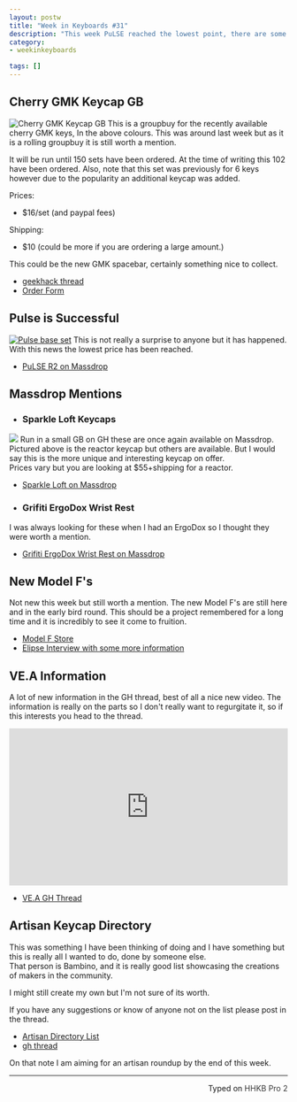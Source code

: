 ```yaml
---
layout: postw
title: "Week in Keyboards #31"
description: "This week PuLSE reached the lowest point, there are some new keycaps on massdrop and the new Model F project continues."
category: 
- weekinkeyboards

tags: []
---
```


## Cherry GMK Keycap GB
![Cherry GMK Keycap GB](https://i.imgur.com/8QrPo1e.png)
This is a groupbuy for the recently available cherry GMK keys, In the above colours. This was around last week but as it is a rolling groupbuy it is still worth a mention.  

It will be run until 150 sets have been ordered. At the time of writing this 102 have been ordered. Also, note that this set was previously for 6 keys however due to the popularity an additional keycap was added.

Prices:  

* $16/set (and paypal fees)

Shipping:  

* $10 (could be more if you are ordering a large amount.)

This could be the new GMK spacebar, certainly something nice to collect.

* [geekhack thread](https://geekhack.org/index.php?topic=79230.0)
* [Order Form](https://docs.google.com/forms/d/1re3zLNcn5E_fwZq9avHM_ZDAhKUbpKqmvTZJsJ-SuQ8/viewform)

## Pulse is Successful
[![Pulse base set](https://i.imgur.com/IcGkEuO.png)](https://www.massdrop.com/buy/pulse-sa-keycap-set?mode=guest_open)
This is not really a surprise to anyone but it has happened. With this news the lowest price has been reached.

* [PuLSE R2 on Massdrop](https://www.massdrop.com/buy/pulse-sa-keycap-set?mode=guest_open)

## Massdrop Mentions

* ### Sparkle Loft Keycaps
[![](https://i.imgur.com/A4Utxik.jpg)](https://www.massdrop.com/buy/sparkle-loft-artisan-keycap?mode=guest_open)
Run in a small GB on GH these are once again available on Massdrop. Pictured above is the reactor keycap but others are available. But I would say this is the more unique and interesting keycap on offer.  
Prices vary but you are looking at $55+shipping for a reactor.
 * [Sparkle Loft on Massdrop](https://www.massdrop.com/buy/sparkle-loft-artisan-keycap?mode=guest_open)

* ### Grifiti ErgoDox Wrist Rest  
I was always looking for these when I had an ErgoDox so I thought they were worth a mention.  
 * [Grifiti ErgoDox Wrist Rest on Massdrop](https://www.massdrop.com/buy/grifiti-ergodox-wrist-rest?mode=guest_open)

## New Model F's
Not new this week but still worth a mention. The new Model F's are still here and in the early bird round. This should be a project remembered for a long time and it is incredibly to see it come to fruition.

* [Model F Store](https://www.modelfkeyboards.com/)
* [Elipse Interview with some more information](/news/2015/11/11/the-kishsaver-f62-and-f77-revival-project/)

## VE.A Information
A lot of new information in the GH thread, best of all a nice new video. The information is really on the parts so I don't really want to regurgitate it, so if this interests you head to the thread.

<style>.embed-container { position: relative; padding-bottom: 56.25%; height: 0; overflow: hidden; max-width: 100%; } .embed-container iframe, .embed-container object, .embed-container embed { position: absolute; top: 0; left: 0; width: 100%; height: 100%; }</style><div class='embed-container'><iframe src='https://www.youtube.com/embed//fXtS-Z_RF8E' frameborder='0' allowfullscreen></iframe></div>

* [VE.A GH Thread](https://geekhack.org/index.php?topic=79318.0)

## Artisan Keycap Directory
This was something I have been thinking of doing and I have something but this is really all I wanted to do, done by someone else.  
That person is Bambino, and it is really good list showcasing the creations of makers in the community. 

I might still create my own but I'm not sure of its worth.

If you have any suggestions or know of anyone not on the list please post in the thread.

* [Artisan Directory List](https://docs.google.com/document/d/1FOpysO03dfmpjsmHMnYGQC2bcPc40D_jbDGkE6NH5KY/edit?usp=sharing)
* [gh thread](https://geekhack.org/index.php?topic=79502)

On that note I am aiming for an artisan roundup by the end of this week.

---------------------------------

<p style="text-align: right" title="Equipped with Hasu's alternative controller">Typed on <font color="#373737">HHKB Pro 2</font></p>
